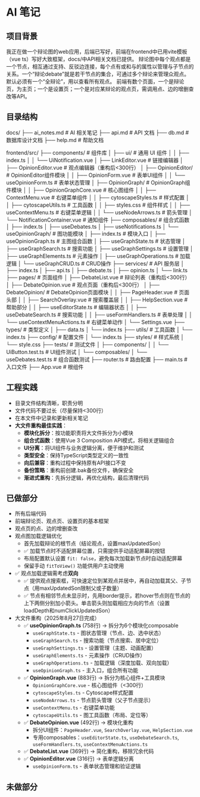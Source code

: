 # AI 笔记
## 项目背景
我正在做一个辩论图的web应用，后端已写好，前端在frontend中已用vite模板（vue ts）写好大致框架，docs/中API相关文档已提供。
辩论图中每个观点都是一个节点，相互通过支持、反驳边连接，每个点有或和与的属性以管理与子节点的关系。一个“辩论debate”就是若干节点的集合，可通过多个辩论来管理众观点。默认必须有一个“全辩论”，用以查看所有观点。
前端有数个页面，一个是辩论页，为主页；一个是设置页；一个是对应某辩论的观点页，需调用点、边的增删查改等API。

## 目录结构
docs/
├── ai_notes.md    # AI 相关笔记
├── api.md         # API 文档
├── db.md          # 数据库设计文档
├── help.md        # 帮助文档

frontend/src/
├── components/          # 组件库
│   ├── ui/             # 通用 UI 组件
│   │   ├── index.ts
│   │   └── UiNotification.vue
│   ├── LinkEditor.vue   # 链接编辑器
│   ├── OpinionEditor.vue # 观点编辑器（重构后<300行）
│   ├── OpinionEditor/   # OpinionEditor组件模块
│   │   ├── OpinionForm.vue      # 表单UI组件
│   │   └── useOpinionForm.ts    # 表单状态管理
│   ├── OpinionGraph/    # OpinionGraph组件模块
│   │   ├── OpinionGraphCore.vue # 核心图组件
│   │   ├── ContextMenu.vue      # 右键菜单组件
│   │   ├── cytoscapeStyles.ts   # 样式配置
│   │   ├── cytoscapeUtils.ts    # 工具函数
│   │   ├── styles.css           # 组件样式
│   │   ├── useContextMenu.ts    # 右键菜单逻辑
│   │   └── useNodeArrows.ts     # 箭头管理
│   └── NotificationContainer.vue # 通知组件
├── composables/         # 组合式函数
│   ├── index.ts
│   ├── useDebates.ts
│   ├── useNotifications.ts
│   └── useOpinionGraph/ # 图功能模块
│       ├── index.ts                 # 模块入口
│       ├── useOpinionGraph.ts       # 主图组合函数
│       ├── useGraphState.ts         # 状态管理
│       ├── useGraphSearch.ts        # 搜索功能
│       ├── useGraphSettings.ts      # 设置管理
│       ├── useGraphElements.ts      # 元素操作
│       ├── useGraphOperations.ts    # 加载逻辑
│       └── useGraphCRUD.ts          # CRUD操作
├── services/            # API 服务层
│   ├── index.ts
│   ├── api.ts
│   ├── debate.ts
│   ├── opinion.ts
│   └── link.ts
├── pages/               # 页面组件
│   ├── DebateList.vue   # 辩论列表（重构后<300行）
│   ├── DebateOpinion.vue # 观点页面（重构后<300行）
│   ├── DebateOpinion/   # DebateOpinion页面模块
│   │   ├── PageHeader.vue        # 页面头部
│   │   ├── SearchOverlay.vue     # 搜索覆盖层
│   │   ├── HelpSection.vue       # 帮助部分
│   │   ├── useEditorState.ts     # 编辑器状态
│   │   ├── useDebateSearch.ts    # 搜索功能
│   │   ├── useFormHandlers.ts    # 表单处理
│   │   └── useContextMenuActions.ts # 右键菜单动作
│   └── Settings.vue
├── types/               # 类型定义
│   ├── data.ts
│   └── index.ts
├── utils/               # 工具函数
│   └── index.ts
├── config/              # 配置文件
│   └── index.ts
├── styles/              # 样式系统
│   └── style.css
├── tests/               # 测试文件
│   ├── components/
│   │   └── UiButton.test.ts      # UI组件测试
│   └── composables/
│       └── useDebates.test.ts    # 组合函数测试
├── router.ts        # 路由配置
├── main.ts          # 入口文件
├── App.vue          # 根组件

## 工程实践
- 目录文件结构清晰，职责分明
- 文件代码不要过长（尽量保持<300行）
- 在本文件中记录和更新相关笔记
- **大文件重构最佳实践**：
    - **模块化拆分**：按功能职责将大文件拆分为小模块
    - **组合式函数**：使用Vue 3 Composition API模式，将相关逻辑组合
    - **UI分离**：将UI组件与业务逻辑分离，便于维护和测试  
    - **类型安全**：保持TypeScript类型定义的一致性
    - **向后兼容**：重构过程中保持原有API接口不变
    - **备份策略**：重构前创建.bak备份文件，确保安全
    - **渐进式重构**：先拆分逻辑，再优化结构，最后清理代码

## 已做部分
- 所有后端代码
- 前端辩论页、观点页、设置页的基本框架
- 观点页的点、边的增删查改
- 观点图加载逻辑优化
    - 首先加载辩论的根节点（结论观点，设置maxUpdatedSon）
    - ✅ 加载节点时不适配屏幕位置，只需提供手动适配屏幕的按钮
    - 布局配置默认设置 `fit: false`，避免每次加载新节点时自动适配屏幕
    - 保留手动 `fitToView()` 功能供用户主动使用
- ✅ 观点加载逻辑需考虑**双向**
    - ✅ 提供观点搜索框，可快速定位到某观点并居中，再自动加载其父、子节点（用maxUpdatedSon限制父或子数量）
    - ✅ 节点有相邻节点未显示时，先用border提示，若hover节点则在节点的上下两侧分别加小箭头。单击箭头则加载相应方向的节点（设置loadDepth和numClickUpdatedSon）
- 大文件重构（2025年8月27日完成）
    - ✅ **useOpinionGraph.ts** (758行) → 拆分为6个模块化composable
        - `useGraphState.ts` - 图状态管理（节点、边、选中状态）
        - `useGraphSearch.ts` - 搜索功能（节点搜索、居中定位）
        - `useGraphSettings.ts` - 设置管理（主题、动画配置）
        - `useGraphElements.ts` - 元素操作（CRUD操作）
        - `useGraphOperations.ts` - 加载逻辑（深度加载、双向加载）
        - `useOpinionGraph.ts` - 主入口，组合所有功能
    - ✅ **OpinionGraph.vue** (883行) → 拆分为核心组件+工具模块
        - `OpinionGraphCore.vue` - 核心图组件（<300行）
        - `cytoscapeStyles.ts` - Cytoscape样式配置
        - `useNodeArrows.ts` - 节点箭头管理（父子节点提示）
        - `useContextMenu.ts` - 右键菜单功能
        - `cytoscapeUtils.ts` - 图工具函数（布局、定位等）
    - ✅ **DebateOpinion.vue** (492行) → 模块化重构
        - 拆分UI组件：`PageHeader.vue`, `SearchOverlay.vue`, `HelpSection.vue`
        - 专用composables：`useEditorState.ts`, `useDebateSearch.ts`, `useFormHandlers.ts`, `useContextMenuActions.ts`
    - ✅ **DebateList.vue** (369行) → 简化重构，移除冗余代码
    - ✅ **OpinionEditor.vue** (316行) → 表单逻辑分离
        - `useOpinionForm.ts` - 表单状态管理和验证逻辑

## 未做部分